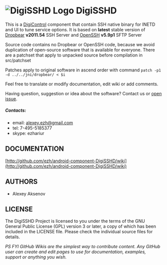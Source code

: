 ![DigiSSHD Logo](https://github.com/ezh/android-component-DigiSSHD/raw/master/res/drawable-hdpi/ic_launcher.png) DigiSSHD
========================================================================================================================

This is a [DigiControl](http://github.com/ezh/android-DigiControl) component that contain SSH native binary for INETD and UI to tune service options. It is based on __latest__ stable version of [Dropbear](https://matt.ucc.asn.au/dropbear/dropbear.html) __v2011.54__ SSH Server and [OpenSSH](http://www.openssh.com/) __v5.9p1__ SFTP Server

Source code contains no Dropbear or OpenSSH code, because we avoid duplication of open-source software that is available for everyone. There are a patchset that apply to unpacked source before compilation in src/patchset

Patches apply to original software in ascend order with command ```patch -p1 -d ../../jni/dropbear/ < $i```

Feel free to translate or modify documentation, edit wiki or add comments.

Having question, suggestion or idea about the software? Contact us or [open issue](http://github.com/ezh/android-component-DigiSSHD/issues).

##### Contacts:

* email: alexey.ezh@gmail.com
* tel: 7-495-5185377
* skype: ezhariur

DOCUMENTATION
-------------

  [http://github.com/ezh/android-component-DigiSSHD/wiki](http://github.com/ezh/android-component-DigiSSHD/wiki)

AUTHORS
-------

* Alexey Aksenov

LICENSE
-------

The DigiSSHD Project is licensed to you under the terms of
the GNU General Public License (GPL) version 3 or later,
a copy of which has been included in the LICENSE file.
Please check the individual source files for details.

_PS FYI GitHub Wikis are the simplest way to contribute content. Any GitHub user can create and edit pages to use for documentation, examples, support or anything you wish._
